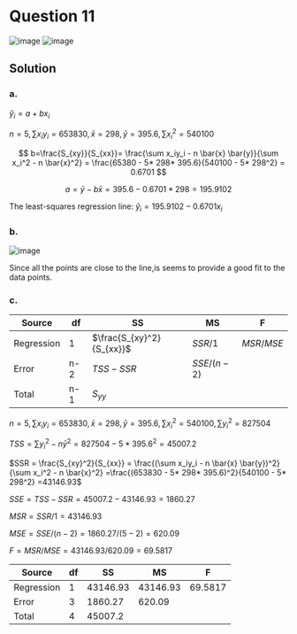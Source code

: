 # Question 11
![image](https://github.com/user-attachments/assets/915beeef-c3a1-43fb-bcb7-2f04f4d79f69)
![image](https://github.com/user-attachments/assets/7a3975dc-7ba3-4fef-9f14-ae79b3d8c33d)
## Solution
### a.
$\hat{y}_i = a + b x_i$

$n=5, \sum x_iy_i=653830,\bar{x}=298, \bar{y}=395.6,\sum x_i^2=540100$

$$
b=\frac{S_{xy}}{S_{xx}}=  \frac{\sum x_iy_i - n \bar{x} \bar{y}}{\sum x_i^2 - n \bar{x}^2} = \frac{65380 - 5* 298* 395.6}{540100 - 5* 298^2} = 0.6701
$$

$$
a = \bar{y} - b \bar{x} = 395.6 - 0.6701*298 = 195.9102
$$

The least-squares regression line: $\hat{y}_i = 195.9102 - 0.6701 x_i$

### b.
![image](https://github.com/user-attachments/assets/d0b8a99f-7d33-4300-8232-5fd8c8a69ec4)

Since all the points are close to the line,is seems to provide a good fit to the data points.

### c.
| Source     |  df | SS     | MS     | F      |
|----------|---|------|------|------|
| Regression |  1  | $\frac{S_{xy}^2}{S_{xx}}$| $SSR/1$| $MSR/MSE$|
| Error      |  n-2 | $TSS-SSR$| $SSE/(n-2)$ |        |
| Total      |  n-1  | ${S_{yy}}$ |        |        |

$n=5, \sum x_iy_i=653830,\bar{x}=298, \bar{y}=395.6,\sum x_i^2=540100,\sum y_i^2=827504$

$TSS = \sum y_i^2 - n\bar{y}^2 =827504-5*395.6^2=45007.2$

$SSR = \frac{S_{xy}^2}{S_{xx}} = \frac{(\sum x_iy_i - n \bar{x} \bar{y})^2}{\sum x_i^2 - n \bar{x}^2} =\frac{(653830 - 5* 298* 395.6)^2}{540100 - 5* 298^2} =43146.93$

$SSE=TSS-SSR = 45007.2-43146.93=1860.27$

$MSR=SSR/1=43146.93$

$MSE=SSE/(n-2)=1860.27/(5-2)=620.09$

$F=MSR/MSE=43146.93/620.09=69.5817$

| Source     |  df | SS     | MS     | F      |
|----------|---|------|------|------|
| Regression |  1  | 43146.93| 43146.93| 69.5817|
| Error      |  3 | 1860.27| 620.09 |        |
| Total      |  4  | 45007.2|        |        |
